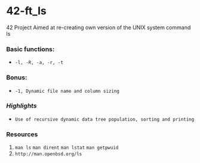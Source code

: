 # 42-ft_ls
42 Project Aimed at re-creating own version of the UNIX system command ls

### Basic functions:
* `-l, -R, -a, -r, -t`

### Bonus:
* `-1, Dynamic file name and column sizing`

### *Highlights*
* `Use of recursive dynamic data tree population, sorting and printing`

### Resources
1. `man ls` `man dirent` `man lstat` `man getpwuid`
2. `http://man.openbsd.org/ls`
